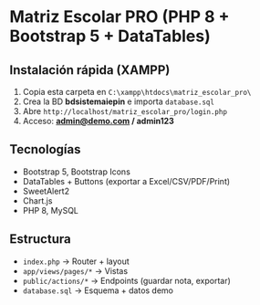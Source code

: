 # Matriz Escolar PRO (PHP 8 + Bootstrap 5 + DataTables)

## Instalación rápida (XAMPP)
1) Copia esta carpeta en `C:\xampp\htdocs\matriz_escolar_pro\`
2) Crea la BD **bdsistemaiepin** e importa `database.sql`
3) Abre `http://localhost/matriz_escolar_pro/login.php`
4) Acceso: **admin@demo.com / admin123**

## Tecnologías
- Bootstrap 5, Bootstrap Icons
- DataTables + Buttons (exportar a Excel/CSV/PDF/Print)
- SweetAlert2
- Chart.js
- PHP 8, MySQL

## Estructura
- `index.php` → Router + layout
- `app/views/pages/*` → Vistas
- `public/actions/*` → Endpoints (guardar nota, exportar)
- `database.sql` → Esquema + datos demo
